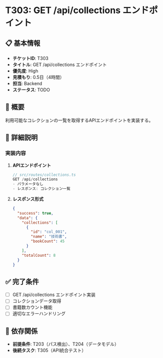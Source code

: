 # T303: GET /api/collections エンドポイント

## 📋 基本情報
- **チケットID**: T303
- **タイトル**: GET /api/collections エンドポイント
- **優先度**: High
- **見積もり**: 0.5日（4時間）
- **担当**: Backend
- **ステータス**: TODO

## 🎯 概要
利用可能なコレクションの一覧を取得するAPIエンドポイントを実装する。

## 📝 詳細説明
### 実装内容
1. **APIエンドポイント**
   ```typescript
   // src/routes/collections.ts
   GET /api/collections
   - パラメータなし
   - レスポンス: コレクション一覧
   ```

2. **レスポンス形式**
   ```json
   {
     "success": true,
     "data": {
       "collections": [
         {
           "id": "col_001",
           "name": "技術書",
           "bookCount": 45
         }
       ],
       "totalCount": 8
     }
   }
   ```

## ✅ 完了条件
- [ ] GET /api/collections エンドポイント実装
- [ ] コレクションデータ取得
- [ ] 書籍数カウント機能
- [ ] 適切なエラーハンドリング

## 🔗 依存関係
- **前提条件**: T203（パス検出）、T204（データモデル）
- **後続タスク**: T305（API統合テスト）